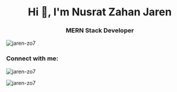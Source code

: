 <h1 align="center">Hi 👋, I'm Nusrat Zahan Jaren</h1>
<h3 align="center">MERN Stack Developer</h3>

<p align="left"> <img src="https://komarev.com/ghpvc/?username=jaren-zo7&label=Profile%20views&color=0e75b6&style=flat" alt="jaren-zo7" /> </p>

<h3 align="left">Connect with me:</h3>
<p align="left">
</p>

<p><img align="center" src="https://github-readme-stats.vercel.app/api/top-langs?username=jaren-zo7&show_icons=true&locale=en&layout=compact" alt="jaren-zo7" /></p>

<p><img align="center" src="https://github-readme-streak-stats.herokuapp.com/?user=jaren-zo7&" alt="jaren-zo7" /></p>

